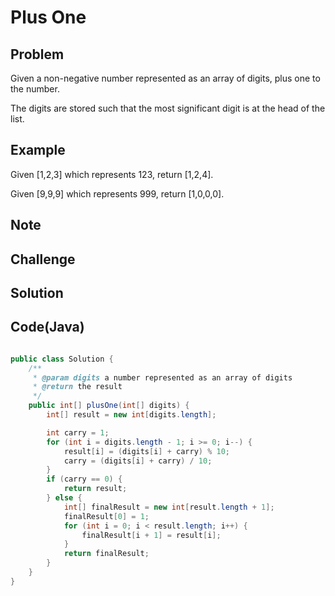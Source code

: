 Plus One
===


Problem
-------

Given a non-negative number represented as an array of digits, plus one to the number.

The digits are stored such that the most significant digit is at the head of the list.

Example
-------

Given [1,2,3] which represents 123, return [1,2,4].

Given [9,9,9] which represents 999, return [1,0,0,0].

Note
---------

Challenge
---------

Solution
--------



Code(Java)
----------

```java

public class Solution {
    /**
     * @param digits a number represented as an array of digits
     * @return the result
     */
    public int[] plusOne(int[] digits) {
        int[] result = new int[digits.length];

        int carry = 1;
        for (int i = digits.length - 1; i >= 0; i--) {
            result[i] = (digits[i] + carry) % 10;
            carry = (digits[i] + carry) / 10;
        }
        if (carry == 0) {
            return result;
        } else {
            int[] finalResult = new int[result.length + 1];
            finalResult[0] = 1;
            for (int i = 0; i < result.length; i++) {
                finalResult[i + 1] = result[i];
            }
            return finalResult;
        }
    }
}
```